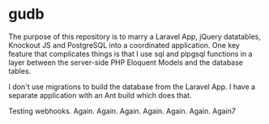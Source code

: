 # gudb

The purpose of this repository is to marry a Laravel App, jQuery datatables, Knockout JS and PostgreSQL into 
a coordinated application. One key feature that complicates things is that I use sql and plpgsql functions
in a layer between the server-side PHP Eloquent Models and the database tables.

I don't use migrations to build the database from the Laravel App. I have a separate application with
an Ant build which does that.

Testing webhooks. Again. Again. Again. Again. Again. Again. Again7